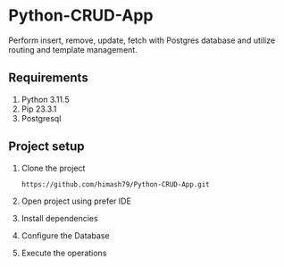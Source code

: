 # Python-CRUD-App
Perform insert, remove, update, fetch with Postgres database and utilize routing and template management.

## Requirements

01) Python 3.11.5
02) Pip 23.3.1
03) Postgresql 

## Project setup

01) Clone the project

		https://github.com/himash79/Python-CRUD-App.git
		
02) Open project using prefer IDE

03) Install dependencies

04) Configure the Database 

5) Execute the operations

